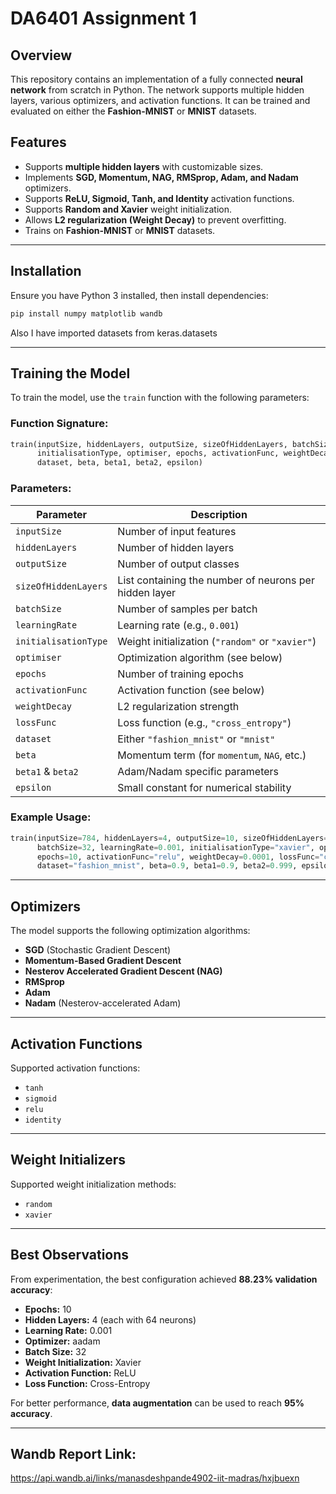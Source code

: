 # DA6401 Assignment 1

## Overview
This repository contains an implementation of a fully connected **neural network** from scratch in Python. The network supports multiple hidden layers, various optimizers, and activation functions. It can be trained and evaluated on either the **Fashion-MNIST** or **MNIST** datasets.

## Features
- Supports **multiple hidden layers** with customizable sizes.
- Implements **SGD, Momentum, NAG, RMSprop, Adam, and Nadam** optimizers.
- Supports **ReLU, Sigmoid, Tanh, and Identity** activation functions.
- Supports **Random and Xavier** weight initialization.
- Allows **L2 regularization (Weight Decay)** to prevent overfitting.
- Trains on **Fashion-MNIST** or **MNIST** datasets.

---

## Installation
Ensure you have Python 3 installed, then install dependencies:
```bash
pip install numpy matplotlib wandb
```
Also I have imported datasets from keras.datasets

---

## Training the Model
To train the model, use the `train` function with the following parameters:

### **Function Signature:**
```python
train(inputSize, hiddenLayers, outputSize, sizeOfHiddenLayers, batchSize, learningRate,
      initialisationType, optimiser, epochs, activationFunc, weightDecay, lossFunc,
      dataset, beta, beta1, beta2, epsilon)
```

### **Parameters:**
| Parameter             | Description |
|----------------------|-------------|
| `inputSize`         | Number of input features |
| `hiddenLayers`      | Number of hidden layers |
| `outputSize`        | Number of output classes |
| `sizeOfHiddenLayers`| List containing the number of neurons per hidden layer |
| `batchSize`         | Number of samples per batch |
| `learningRate`      | Learning rate (e.g., `0.001`) |
| `initialisationType`| Weight initialization (`"random"` or `"xavier"`) |
| `optimiser`         | Optimization algorithm (see below) |
| `epochs`            | Number of training epochs |
| `activationFunc`    | Activation function (see below) |
| `weightDecay`       | L2 regularization strength |
| `lossFunc`          | Loss function (e.g., `"cross_entropy"`) |
| `dataset`           | Either `"fashion_mnist"` or `"mnist"` |
| `beta`              | Momentum term (for `momentum`, `NAG`, etc.) |
| `beta1` & `beta2`   | Adam/Nadam specific parameters |
| `epsilon`           | Small constant for numerical stability |

### **Example Usage:**
```python
train(inputSize=784, hiddenLayers=4, outputSize=10, sizeOfHiddenLayers=64,
      batchSize=32, learningRate=0.001, initialisationType="xavier", optimiser="nadam",
      epochs=10, activationFunc="relu", weightDecay=0.0001, lossFunc="cross_entropy",
      dataset="fashion_mnist", beta=0.9, beta1=0.9, beta2=0.999, epsilon=1e-8)
```

---

## Optimizers
The model supports the following optimization algorithms:
- **SGD** (Stochastic Gradient Descent)
- **Momentum-Based Gradient Descent**
- **Nesterov Accelerated Gradient Descent (NAG)**
- **RMSprop**
- **Adam**
- **Nadam** (Nesterov-accelerated Adam)

---

## Activation Functions
Supported activation functions:
- `tanh`
- `sigmoid`
- `relu`
- `identity`

---

## Weight Initializers
Supported weight initialization methods:
- `random`
- `xavier`



---

## Best Observations
From experimentation, the best configuration achieved **88.23% validation accuracy**:
- **Epochs:** 10
- **Hidden Layers:** 4 (each with 64 neurons)
- **Learning Rate:** 0.001
- **Optimizer:** aadam
- **Batch Size:** 32
- **Weight Initialization:** Xavier
- **Activation Function:** ReLU
- **Loss Function:** Cross-Entropy

For better performance, **data augmentation** can be used to reach **95% accuracy**.

---
## Wandb Report Link:
https://api.wandb.ai/links/manasdeshpande4902-iit-madras/hxjbuexn



